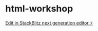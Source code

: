 # html-workshop

[Edit in StackBlitz next generation editor ⚡️](https://stackblitz.com/~/github.com/chagins/html-workshop)